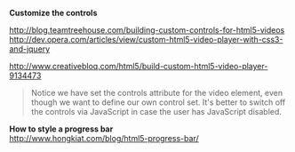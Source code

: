 **Customize the controls**

http://blog.teamtreehouse.com/building-custom-controls-for-html5-videos   
http://dev.opera.com/articles/view/custom-html5-video-player-with-css3-and-jquery 
  
http://www.creativebloq.com/html5/build-custom-html5-video-player-9134473 
> Notice we have set the controls attribute for the video element, even though we want to define our own control set. It's better to switch off the controls via JavaScript in case the user has JavaScript disabled.


**How to style a progress bar**    
http://www.hongkiat.com/blog/html5-progress-bar/

